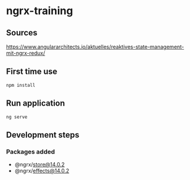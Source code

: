 # ngrx-training
## Sources
https://www.angulararchitects.io/aktuelles/reaktives-state-management-mit-ngrx-redux/

## First time use
`npm install`

## Run application
`ng serve`

## Development steps
### Packages added
- @ngrx/store@14.0.2
- @ngrx/effects@14.0.2
